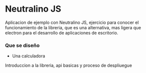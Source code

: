 # Neutralino JS

Aplicacion de ejemplo con Neutralino JS, ejercicio para conocer el funcionamiento
de la libreria, que es una alternativa, mas ligera que electron para el desarrollo
de aplicaciones de escritorio.

### Que se diseño 
- Una calculadora

Introduccion a la libreria, api basicas y proceso de despliuegue
